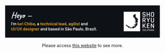 ![](https://raw.githubusercontent.com/iurichiba/iurichiba/main/github-banner.png)

<div align="center">
  Please access <a href=https://shoryuken.solutions>this website</a> to see more.
</div>

